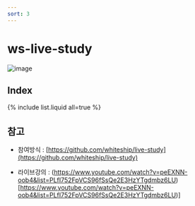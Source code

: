 ```yaml
---
sort: 3
---
```


# ws-live-study

![image](https://user-images.githubusercontent.com/66978721/104397466-35ba8580-5590-11eb-9233-b1bd742bc366.png)

## Index

{% include list.liquid all=true %}

## 참고

- 참여방식 : [https://github.com/whiteship/live-study](https://github.com/whiteship/live-study)

- 라이브강의 : (https://www.youtube.com/watch?v=peEXNN-oob4&list=PLfI752FpVCS96fSsQe2E3HzYTgdmbz6LU)[https://www.youtube.com/watch?v=peEXNN-oob4&list=PLfI752FpVCS96fSsQe2E3HzYTgdmbz6LU)]
